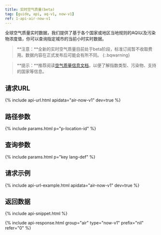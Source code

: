 ```yaml
---
title: 实时空气质量(beta)
tag: [guide, api, aq-v1, now-v1]
ref: 1-api-air-now-v1
---
```


全球空气质量实时数据，我们提供了基于各个国家或地区当地规则的AQI以及污染物浓度值，你可以查询指定城市的当前小时实时数据。

> **注意：**全新的实时空气质量目前处于beta阶段，标准订阅暂不收取费用。数据内容在正式发布后可能会有所不同。
{:.bqwarning}

> **提示：**推荐阅读[空气质量信息文档](/docs/resource/air-info/)，以便了解指数类型、污染物、支持的国家等信息。

## 请求URL

{% include api-url.html apidata="air-now-v1" dev=true %}

## 路径参数

{% include params.html p="p-location-id" %}

## 查询参数

{% include params.html p="key lang-def" %}

## 请求示例

{% include api-url-example.html apidata="air-now-v1" dev=true %}

## 返回数据

{% include api-snippet.html %}

{% include api-response.html group="air" type="now-v1" prefix="nil" refer="0"  %}
